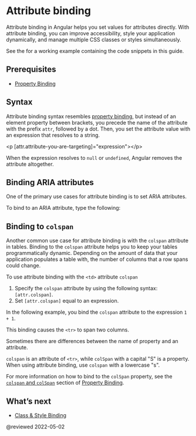 # Attribute binding

Attribute binding in Angular helps you set values for attributes directly.
With attribute binding, you can improve accessibility, style your application dynamically, and manage multiple CSS classes or styles simultaneously.

<div class="alert is-helpful">

See the <live-example name="attribute-binding"></live-example> for a working example containing the code snippets in this guide.

</div>

## Prerequisites

* [Property Binding](guide/property-binding)

## Syntax

Attribute binding syntax resembles [property binding](guide/property-binding), but instead of an element property between brackets, you precede the name of the attribute with the prefix `attr`, followed by a dot.
Then, you set the attribute value with an expression that resolves to a string.

<code-example format="html" language="html">

&lt;p [attr.attribute-you-are-targeting]="expression"&gt;&lt;/p&gt;

</code-example>

<div class="alert is-helpful">

When the expression resolves to `null` or `undefined`, Angular removes the attribute altogether.

</div>

## Binding ARIA attributes

One of the primary use cases for attribute binding is to set ARIA attributes.

To bind to an ARIA attribute, type the following:

<code-example header="src/app/app.component.html" path="attribute-binding/src/app/app.component.html" region="attrib-binding-aria"></code-example>

<a id="colspan"></a>

## Binding to `colspan`

Another common use case for attribute binding is with the `colspan` attribute in tables.  Binding to the `colspan` attribute helps you to keep your tables programmatically dynamic.  Depending on the amount of data that your application populates a table with, the number of columns that a row spans could change.

To use attribute binding with the `<td>` attribute `colspan`
1. Specify the `colspan` attribute by using the following syntax: `[attr.colspan]`.
1. Set `[attr.colspan]` equal to an expression.

In the following example, you bind the `colspan` attribute to the expression `1 + 1`.

<code-example header="src/app/app.component.html" path="attribute-binding/src/app/app.component.html" region="colspan"></code-example>

This binding causes the `<tr>` to span two columns.

<div class="alert is-helpful">

Sometimes there are differences between the name of property and an attribute.

`colspan` is an attribute of `<tr>`, while `colSpan`  with a capital "S" is a property.
When using attribute binding, use `colspan` with a lowercase "s".

For more information on how to bind to the `colSpan` property, see the [`colspan` and `colSpan`](guide/property-binding#colspan) section of [Property Binding](guide/property-binding).

</div>

## What’s next

* [Class & Style Binding](guide/class-binding)

@reviewed 2022-05-02
